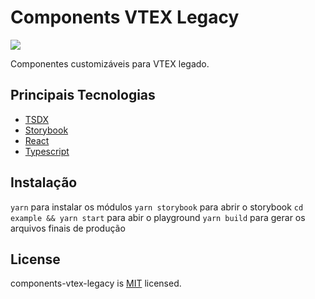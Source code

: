 # Components VTEX Legacy

![](https://img.shields.io/github/package-json/v/leonardoxoliveira/components-vtex-legacy)

Componentes customizáveis para VTEX legado.

## Principais Tecnologias

- [TSDX](https://tsdx.io/)
- [Storybook](https://storybook.js.org/)
- [React](https://pt-br.reactjs.org/)
- [Typescript](https://www.typescriptlang.org/)

## Instalação

`yarn` para instalar os módulos
`yarn storybook` para abrir o storybook
`cd example && yarn start` para abir o playground
`yarn build` para gerar os arquivos finais de produção

## License

components-vtex-legacy is [MIT](LICENSE) licensed.
